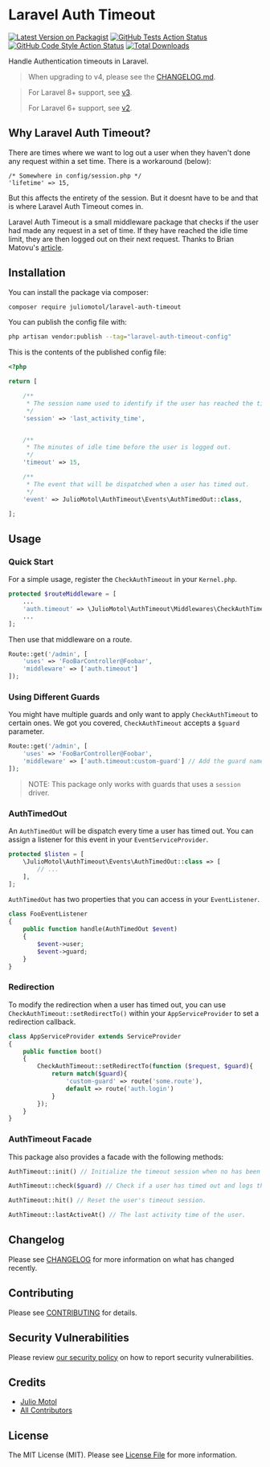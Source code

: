 # Laravel Auth Timeout

[![Latest Version on Packagist](https://img.shields.io/packagist/v/juliomotol/laravel-auth-timeout.svg?style=flat-square)](https://packagist.org/packages/juliomotol/laravel-auth-timeout)
[![GitHub Tests Action Status](https://img.shields.io/github/actions/workflow/status/juliomotol/laravel-auth-timeout/run-tests.yml?branch=master&label=tests&style=flat-square)](https://github.com/juliomotol/laravel-auth-timeout/actions?query=workflow%3Arun-tests+branch%3Amain)
[![GitHub Code Style Action Status](https://img.shields.io/github/actions/workflow/status/juliomotol/laravel-auth-timeout/fix-php-code-style-issues.yml?branch=master&label=code%20style&style=flat-square)](https://github.com/juliomotol/laravel-auth-timeout/actions?query=workflow%3A"Fix+PHP+code+style+issues"+branch%3Amain)
[![Total Downloads](https://img.shields.io/packagist/dt/juliomotol/laravel-auth-timeout.svg?style=flat-square)](https://packagist.org/packages/juliomotol/laravel-auth-timeout)

Handle Authentication timeouts in Laravel.

> When upgrading to v4, please see the [CHANGELOG.md](./CHANGELOG.md).

> For Laravel 8+ support, see [v3](https://github.com/juliomotol/laravel-auth-timeout/tree/v3).
>
> For Laravel 6+ support, see [v2](https://github.com/juliomotol/laravel-auth-timeout/tree/v2).

## Why Laravel Auth Timeout?

There are times where we want to log out a user when they haven't done any request within a set time. There is a workaround (below):

```
/* Somewhere in config/session.php */
'lifetime' => 15,
```

But this affects the entirety of the session. But it doesnt have to be and that is where Laravel Auth Timeout comes in.

Laravel Auth Timeout is a small middleware package that checks if the user had made any request in a set of time. If they have reached the idle time limit, they are then logged out on their next request. Thanks to Brian Matovu's [article](http://bmatovu.com/laravel-session-timeout-auto-logout/).

## Installation

You can install the package via composer:

```sh
composer require juliomotol/laravel-auth-timeout
```

You can publish the config file with:

```bash
php artisan vendor:publish --tag="laravel-auth-timeout-config"
```

This is the contents of the published config file:

```php
<?php

return [

    /**
     * The session name used to identify if the user has reached the timeout time.
     */
    'session' => 'last_activity_time',


    /**
     * The minutes of idle time before the user is logged out.
     */
    'timeout' => 15,

    /**
     * The event that will be dispatched when a user has timed out.
     */
    'event' => JulioMotol\AuthTimeout\Events\AuthTimedOut::class,

];
```

## Usage

### Quick Start

For a simple usage, register the `CheckAuthTimeout` in your `Kernel.php`.

```php
protected $routeMiddleware = [
    ...
    'auth.timeout' => \JulioMotol\AuthTimeout\Middlewares\CheckAuthTimeout::class,
    ...
];
```

Then use that middleware on a route.

```php
Route::get('/admin', [
    'uses' => 'FooBarController@Foobar',
    'middleware' => ['auth.timeout']
]);
```

### Using Different Guards

You might have multiple guards and only want to apply `CheckAuthTimeout` to certain ones. We got you covered, `CheckAuthTimeout` accepts a `$guard` parameter.

```php
Route::get('/admin', [
    'uses' => 'FooBarController@Foobar',
    'middleware' => ['auth.timeout:custom-guard'] // Add the guard name as a parameter for the auth.timeout middleware.
]);
```

> NOTE: This package only works with guards that uses a `session` driver.

### AuthTimedOut

An `AuthTimedOut` will be dispatch every time a user has timed out. You can assign a listener for this event in your `EventServiceProvider`.

```php
protected $listen = [
    \JulioMotol\AuthTimeout\Events\AuthTimedOut::class => [
        // ...
    ],
];
```

`AuthTimedOut` has two properties that you can access in your `EventListener`.

```php
class FooEventListener
{
    public function handle(AuthTimedOut $event)
    {
        $event->user;
        $event->guard;
    }
}
```

### Redirection

To modify the redirection when a user has timed out, you can use `CheckAuthTimeout::setRedirectTo()` within your `AppServiceProvider` to set a redirection callback.

```php
class AppServiceProvider extends ServiceProvider
{
    public function boot()
    {
        CheckAuthTimeout::setRedirectTo(function ($request, $guard){
            return match($guard){
                'custom-guard' => route('some.route'),
                default => route('auth.login')
            }
        });
    }
}
```

### AuthTimeout Facade

This package also provides a facade with the following methods:

```php
AuthTimeout::init() // Initialize the timeout session when no has been set yet.

AuthTimeout::check($guard) // Check if a user has timed out and logs them out if so.

AuthTimeout::hit() // Reset the user's timeout session.

AuthTimeout::lastActiveAt() // The last activity time of the user.
```

## Changelog

Please see [CHANGELOG](CHANGELOG.md) for more information on what has changed recently.

## Contributing

Please see [CONTRIBUTING](CONTRIBUTING.md) for details.

## Security Vulnerabilities

Please review [our security policy](../../security/policy) on how to report security vulnerabilities.

## Credits

- [Julio Motol](https://github.com/juliomotol)
- [All Contributors](../../contributors)

## License

The MIT License (MIT). Please see [License File](LICENSE.md) for more information.
